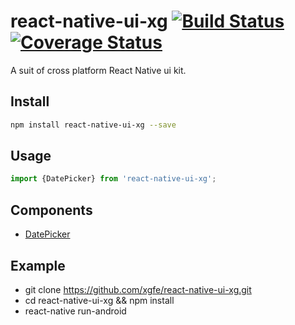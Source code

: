 # react-native-ui-xg [![Build Status](https://travis-ci.org/xgfe/react-native-ui-xg.svg?branch=master)](https://travis-ci.org/xgfe/react-native-ui-xg) [![Coverage Status](https://coveralls.io/repos/github/xgfe/react-native-ui-xg/badge.svg?branch=master)](https://coveralls.io/github/xgfe/react-native-ui-xg?branch=master)

A suit of cross platform React Native ui kit.

## Install

```bash
npm install react-native-ui-xg --save
```

## Usage

```js
import {DatePicker} from 'react-native-ui-xg';
```

## Components

* [DatePicker](https://github.com/xgfe/react-native-ui-xg/tree/master/components/DatePicker)

## Example

* git clone https://github.com/xgfe/react-native-ui-xg.git
* cd react-native-ui-xg && npm install
* react-native run-android
